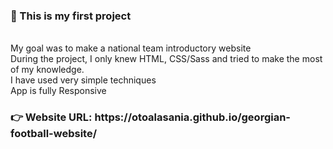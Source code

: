 <h3>🚀 This is my first project</h3> <br>
My goal was to make a national team introductory website <br>
During the project, I only knew HTML, CSS/Sass and tried to make the most of my knowledge.<br>
I have used very simple techniques <br>
App is fully Responsive <br>
<h3>👉 Website URL: https://otoalasania.github.io/georgian-football-website/ </h3>
